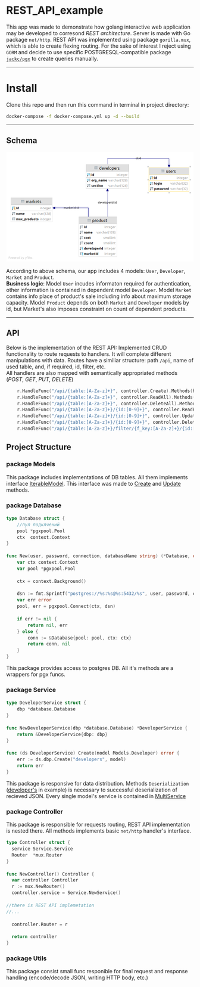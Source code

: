 # REST_API_example

  This app was made to demonstrate how golang interactive web application may be developed to сorresond *REST architecture*.
Server is made with Go package `net/http`. REST API was implemented using package `gorilla.mux`, which is able to create flexing routing.
For the sake of interest I reject using `GORM` and decide to use specific POSTGRESQL-compatible package [`jackc/pgx`](https://github.com/jackc/pgx) to create queries manually.  

---

# Install
Clone this repo and then run this command in terminal in project directory:
```bash
docker-compose -f docker-compose.yml up -d --build
```

---  

## Schema
![Schema's diagram](https://github.com/bondarenkoi07/REST_API_example/blob/master/schema.png)

  According to above schema, our app includes 4 models: `User`, `Developer`, `Market` and `Product`.  
**Business logic**: Model `User` incudes informaton required for authentication, other information is contained in dependent model `Developer`.
Model `Market` contains info place of  product's sale including info about maximum storage capacity.
Model `Product` depends on both `Market` and `Developer` models by id, but Market's also imposes constraint on count of dependent products.

---  
## API

Below is the implementation of the REST API:
Implemented CRUD functionality to route requests to handlers. It will complete different manipulations with data.
Routes have a similiar structure: path `/api`, name of used table, and, if required, id, filter, etc.  
All handlers are also mapped with semantically appropriated methods (*POST*, *GET*, *PUT*, *DELETE*)

```go
  	r.HandleFunc("/api/{table:[A-Za-z]+}", controller.Create).Methods(http.MethodPost)
	r.HandleFunc("/api/{table:[A-Za-z]+}", controller.ReadAll).Methods(http.MethodGet)
	r.HandleFunc("/api/{table:[A-Za-z]+}", controller.DeleteAll).Methods(http.MethodDelete)
	r.HandleFunc("/api/{table:[A-Za-z]+}/{id:[0-9]+}", controller.ReadById).Methods(http.MethodGet)
	r.HandleFunc("/api/{table:[A-Za-z]+}/{id:[0-9]+}", controller.Update).Methods(http.MethodPut)
	r.HandleFunc("/api/{table:[A-Za-z]+}/{id:[0-9]+}", controller.DeleteById).Methods(http.MethodDelete)
	r.HandleFunc("/api/{table:[A-Za-z]+}/filter/{f_key:[A-Za-z]+}/{id:[0-9]+}", controller.FilterProducts).Methods(http.MethodGet)  
```

## Project Structure

### package Models

  This package includes implementations of DB tables. All them implements interface 
  [IterableModel](https://github.com/bondarenkoi07/REST_API_example/blob/c73f9fd1c8fda436400d040060d50593e12758ff/database/database.go#L12).
  This interface was made to [Create](https://github.com/bondarenkoi07/REST_API_example/blob/c73f9fd1c8fda436400d040060d50593e12758ff/database/database.go#L41) 
  and [Update](https://github.com/bondarenkoi07/REST_API_example/blob/c73f9fd1c8fda436400d040060d50593e12758ff/database/database.go#L128)
  methods.
  
### package Database

```go
type Database struct {
	//пул подклчений
	pool *pgxpool.Pool
	ctx  context.Context
}

func New(user, password, connection, databaseName string) (*Database, error) {
	var ctx context.Context
	var pool *pgxpool.Pool

	ctx = context.Background()

	dsn := fmt.Sprintf("postgres://%s:%s@%s:5432/%s", user, password, connection, databaseName)
	var err error
	pool, err = pgxpool.Connect(ctx, dsn)

	if err != nil {
		return nil, err
	} else {
		conn := &Database{pool: pool, ctx: ctx}
		return conn, nil
	}
}
```

  This package provides access to postgres DB. All it's methods are a wrappers for pgx funcs.  
  
### package Service

```go
type DeveloperService struct {
	dbp *database.Database
}

func NewDeveloperService(dbp *database.Database) *DeveloperService {
	return &DeveloperService{dbp: dbp}
}

func (ds DeveloperService) Create(model Models.Developer) error {
	err := ds.dbp.Create("developers", model)
	return err
}
```

  This package is responsive for data distribution. Methods `Deserialization` ([developer's](https://github.com/bondarenkoi07/REST_API_example/blob/c73f9fd1c8fda436400d040060d50593e12758ff/Service/DeveloperService.go#L140) in example)
is necessary to successful deserialization of recieved JSON. Every single model's service is contained in [MultiService](https://github.com/bondarenkoi07/REST_API_example/blob/master/Service/MultiService.go)

### package Controller

  This package is responsible for requests routing, REST API implementation is nested there. All methods implements basic `net/http` handler's interface.  
  ```go
  type Controller struct {
	service Service.Service
	Router  *mux.Router
}

func NewController() Controller {
	var controller Controller
	r := mux.NewRouter()
	controller.service = Service.NewService()
  
  //there is REST API implemetation
  //...
  
	controller.Router = r

	return controller
}
  ```

### package Utils

This package consist small func responible for final request and response handling (encode/decode JSON, writing HTTP body, etc.)
